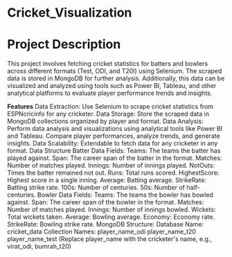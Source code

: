 # Cricket_Visualization
# Project Description
This project involves fetching cricket statistics for batters and bowlers across different formats (Test, ODI, and T20I) using Selenium. The scraped data is stored in MongoDB for further analysis. Additionally, this data can be visualized and analyzed using tools such as Power BI, Tableau, and other analytical platforms to evaluate player performance trends and insights.

**Features**
Data Extraction: Use Selenium to scrape cricket statistics from ESPNcricinfo for any cricketer.
Data Storage: Store the scraped data in MongoDB collections organized by player and format.
Data Analysis:
Perform data analysis and visualizations using analytical tools like Power BI and Tableau.
Compare player performances, analyze trends, and generate insights.
Data Scalability: Extendable to fetch data for any cricketer in any format.
Data Structure
Batter Data Fields:
Teams: The teams the batter has played against.
Span: The career span of the batter in the format.
Matches: Number of matches played.
Innings: Number of innings played.
NotOuts: Times the batter remained not out.
Runs: Total runs scored.
HighestScore: Highest score in a single inning.
Average: Batting average.
StrikeRate: Batting strike rate.
100s: Number of centuries.
50s: Number of half-centuries.
Bowler Data Fields:
Teams: The teams the bowler has bowled against.
Span: The career span of the bowler in the format.
Matches: Number of matches played.
Innings: Number of innings bowled.
Wickets: Total wickets taken.
Average: Bowling average.
Economy: Economy rate.
StrikeRate: Bowling strike rate.
MongoDB Structure:
Database Name: cricket_data
Collection Names:
player_name_odi
player_name_t20
player_name_test
(Replace player_name with the cricketer's name, e.g., virat_odi, bumrah_t20)
